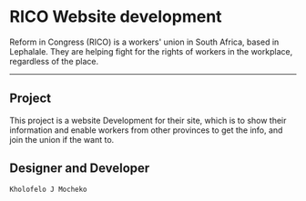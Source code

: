 # RICO Website development

Reform in Congress (RICO) is a workers' union in South Africa, based in Lephalale. They are helping fight for the rights of workers in the workplace, regardless of the place.
_____

## Project

This project is a website Development for their site, which is to show their information and enable workers from other provinces to get the info, and join the union if the want to.


## Designer and Developer
~~~
Kholofelo J Mocheko
~~~
